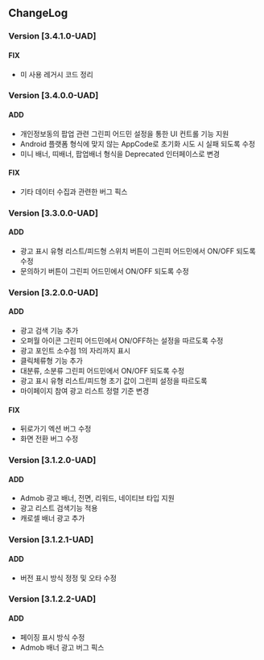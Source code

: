 ## ChangeLog

### Version [3.4.1.0-UAD]
#### FIX
- 미 사용 레거시 코드 정리

### Version [3.4.0.0-UAD]
#### ADD
- 개인정보동의 팝업 관련 그린피 어드민 설정을 통한 UI 컨트롤 기능 지원
- Android 플랫폼 형식에 맞지 않는 AppCode로 초기화 시도 시 실패 되도록 수정
- 미니 배너, 띠배너, 팝업배너 형식을 Deprecated 인터페이스로 변경
#### FIX
- 기타 데이터 수집과 관련한 버그 픽스

### Version [3.3.0.0-UAD]
#### ADD
- 광고 표시 유형 리스트/피드형 스위치 버튼이 그린피 어드민에서 ON/OFF 되도록 수정
- 문의하기 버튼이 그린피 어드민에서 ON/OFF 되도록 수정 

### Version [3.2.0.0-UAD]
#### ADD
- 광고 검색 기능 추가
- 오퍼월 아이콘 그린피 어드민에서 ON/OFF하는 설정을 따르도록 수정
- 광고 포인트 소수점 1의 자리까지 표시
- 클릭체류형 기능 추가
- 대분류, 소분류 그린피 어드민에서 ON/OFF 되도록 수정
- 광고 표시 유형 리스트/피드형 초기 값이 그린피 설정을 따르도록
- 마이페이지 참여 광고 리스트 정렬 기준 변경
#### FIX
- 뒤로가기 엑션 버그 수정
- 화면 전환 버그 수정

### Version [3.1.2.0-UAD]
#### ADD
- Admob 광고 배너, 전면, 리워드, 네이티브 타입 지원
- 광고 리스트 검색기능 적용
- 캐로셀 배너 광고 추가

### Version [3.1.2.1-UAD]
#### ADD
- 버전 표시 방식 정정 및 오타 수정  

### Version [3.1.2.2-UAD]
#### ADD
- 페이징 표시 방식 수정 
- Admob 배너 광고 버그 픽스